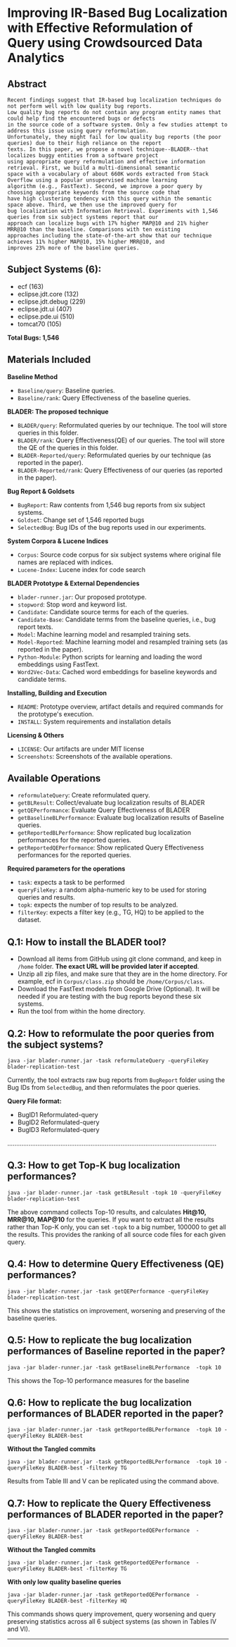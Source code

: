 
# Improving IR-Based Bug Localization with Effective Reformulation of Query using Crowdsourced Data Analytics


Abstract
------------------------------------------------------
```
Recent findings suggest that IR-based bug localization techniques do not perform well with low quality bug reports. 
Low quality bug reports do not contain any program entity names that could help find the encountered bugs or defects 
in the source code of a software system. Only a few studies attempt to address this issue using query reformulation. 
Unfortunately, they might fail for low quality bug reports (the poor queries) due to their high reliance on the report 
texts. In this paper, we propose a novel technique--BLADER--that localizes buggy entities from a software project 
using appropriate query reformulation and effective information retrieval. First, we build a multi-dimensional semantic 
space with a vocabulary of about 660K words extracted from Stack Overflow using a popular unsupervised machine learning 
algorithm (e.g., FastText). Second, we improve a poor query by choosing appropriate keywords from the source code that 
have high clustering tendency with this query within the semantic space above. Third, we then use the improved query for 
bug localization with Information Retrieval. Experiments with 1,546 queries from six subject systems report that our 
approach can localize bugs with 17% higher MAP@10 and 21% higher MRR@10 than the baseline. Comparisons with ten existing 
approaches including the state-of-the-art show that our technique achieves 11% higher MAP@10, 15% higher MRR@10, and 
improves 23% more of the baseline queries.
```

Subject Systems (6):
-------------------------------------------------------
- ecf (163)
- eclipse.jdt.core (132)
- eclipse.jdt.debug (229)
- eclipse.jdt.ui (407)
- eclipse.pde.ui (510)
- tomcat70 (105)

**Total Bugs: 1,546**

Materials Included
-------------------------------------------------------
**Baseline Method**

- ```Baseline/query```: Baseline queries.
- ```Baseline/rank```: Query Effectiveness of the baseline queries.


**BLADER: The proposed technique**

- ```BLADER/query```: Reformulated queries by our technique. The tool will store queries in this folder.
- ```BLADER/rank```: Query Effectiveness(QE) of our queries. The tool will store the QE of the queries in this folder.
- ```BLADER-Reported/query```: Reformulated queries by our technique (as reported in the paper).
- ```BLADER-Reported/rank```: Query Effectiveness of our queries (as reported in the paper).


**Bug Report & Goldsets**

- ```BugReport```: Raw contents from 1,546 bug reports from six subject systems.
- ```Goldset```: Change set of 1,546 reported bugs
- ```SelectedBug```: Bug IDs of the bug reports used in our experiments.


**System Corpora & Lucene Indices**

- ```Corpus```: Source code corpus for six subject systems where original file names are replaced with indices.
- ```Lucene-Index```: Lucene index for code search

**BLADER Prototype & External Dependencies**

- ```blader-runner.jar```: Our proposed prototype.
- ```stopword```: Stop word and keyword list.
- ```Candidate```: Candidate source terms for each of the queries. 
- ```Candidate-Base```: Candidate terms from the baseline queries, i.e., bug report texts.
- ```Model```: Machine learning model and resampled training sets.
- ```Model-Reported```: Machine learning model and resampled training sets (as reported in the paper).
- ```Python-Module```: Python scripts for learning and loading the word embeddings using FastText.
- ```Word2Vec-Data```: Cached word embeddings for baseline keywords and candidate terms.

**Installing, Building and Execution**

- ```README```: Prototype overview, artifact details and required commands for the prototype's execution.
- ```INSTALL```: System requirements and installation details

**Licensing & Others**

- ```LICENSE```: Our artifacts are under MIT license
- ```Screenshots```: Screenshots of the available operations.

Available Operations
------------------------------------------------------------

- ```reformulateQuery```: Create reformulated query.
- ```getBLResult```: Collect/evaluate bug localization results of BLADER
- ```getQEPerformance```: Evaluate Query Effectiveness of BLADER
- ```getBaselineBLPerformance```: Evaluate bug localization results of Baseline queries.
- ```getReportedBLPerformance```: Show replicated bug localization performances for the reported queries.
- ```getReportedQEPerformance```: Show replicated Query Effectiveness performances for the reported queries.

**Required parameters for the operations**

- ```task```: expects a task to be performed
- ```queryFileKey```: a random alpha-numeric key to be used for storing queries and results.
- ```topk```: expects the number of top results to be analyzed.
- ```filterKey```: expects a filter key (e.g., TG, HQ) to be applied to the dataset.


Q.1: How to install the BLADER tool?
------------------------------------------------------

- Download all items from GitHub using git clone command, and keep in ```/home``` folder. **The exact URL will be provided later if accepted**.
- Unzip all zip files, and make sure that they are in the home directory. For example, ecf in ```Corpus/class.zip``` should be ```/home/Corpus/class```.
- Download the FastText models from Google Drive (Optional). It will be needed if you are testing with the bug reports beyond these six systems.
- Run the tool from within the home directory.


Q.2: How to reformulate the poor queries from the subject systems?
------------------------------------------------------
```
java -jar blader-runner.jar -task reformulateQuery -queryFileKey blader-replication-test
```

Currently, the tool extracts raw bug reports from ```BugReport``` folder using the Bug IDs from ```SelectedBug```, and then reformulates the poor queries.

**Query File format:**

- BugID1	Reformulated-query
- BugID2	Reformulated-query
- BugID3	Reformulated-query

......................................................................................................................

Q.3: How to get Top-K bug localization performances?
----------------------------------------------------------------
```
java -jar blader-runner.jar -task getBLResult -topk 10 -queryFileKey blader-replication-test
```

The above command collects Top-10 results, and calculates **Hit@10, MRR@10, MAP@10** for the queries. 
If you want to extract all the results rather than Top-K only, you can set ```-topk``` to a big number, 100000 to get all the results. 
This provides the ranking of all source code files for each given query.


Q.4: How to determine Query Effectiveness (QE) performances?
-----------------------------------------------------------------
```
java -jar blader-runner.jar -task getQEPerformance -queryFileKey blader-replication-test
```
This shows the statistics on improvement, worsening and preserving of the baseline queries.


Q.5: How to replicate the bug localization performances of Baseline reported in the paper?
--------------------------------------------------------------------------------------------
```
java -jar blader-runner.jar -task getBaselineBLPerformance  -topk 10 
```
This shows the Top-10 performance measures for the baseline

Q.6: How to replicate the bug localization performances of BLADER reported in the paper?
-------------------------------------------------------------------------------------
```
java -jar blader-runner.jar -task getReportedBLPerformance  -topk 10 -queryFileKey BLADER-best
```
**Without the Tangled commits**
```
java -jar blader-runner.jar -task getReportedBLPerformance  -topk 10 -queryFileKey BLADER-best -filterKey TG
```
Results from Table III and V can be replicated using the command above.

Q.7: How to replicate the Query Effectiveness performances of BLADER reported in the paper?
-------------------------------------------------------------------------------------
```
java -jar blader-runner.jar -task getReportedQEPerformance  -queryFileKey BLADER-best
```
**Without the Tangled commits**
```
java -jar blader-runner.jar -task getReportedQEPerformance  -queryFileKey BLADER-best -filterKey TG
```
**With only low quality baseline queries**
```
java -jar blader-runner.jar -task getReportedQEPerformance  -queryFileKey BLADER-best -filterKey HQ
```
This commands shows query improvement, query worsening and query preserving statistics across all 6 subject systems (as shown in Tables IV and VI).


-------------------------------------------------------------------------------------